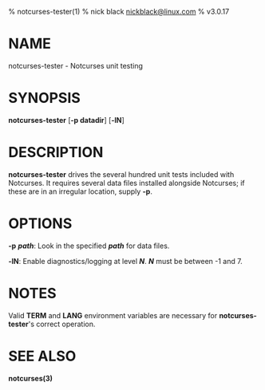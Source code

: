 % notcurses-tester(1)
% nick black <nickblack@linux.com>
% v3.0.17

# NAME

notcurses-tester - Notcurses unit testing

# SYNOPSIS

**notcurses-tester** [**-p datadir**] [**-lN**]

# DESCRIPTION

**notcurses-tester** drives the several hundred unit tests included with
Notcurses. It requires several data files installed alongside Notcurses;
if these are in an irregular location, supply **-p**.

# OPTIONS

**-p** ***path***: Look in the specified ***path*** for data files.

**-lN**: Enable diagnostics/logging at level ***N***. ***N*** must be
between -1 and 7.

# NOTES

Valid **TERM** and **LANG** environment variables are necessary for
**notcurses-tester**'s correct operation.

# SEE ALSO

**notcurses(3)**
